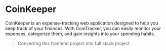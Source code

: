 # CoinKeeper

CoinKeeper is an expense-tracking web application designed to help you keep track of your finances. With CoinTracker, you can easily monitor your expenses, categorize them, and gain insights into your spending habits.

> Converting this frontend project into full stack project